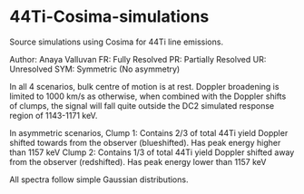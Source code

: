 # 44Ti-Cosima-simulations
Source simulations using Cosima for 44Ti line emissions. 

Author: Anaya Valluvan
FR: Fully Resolved
PR: Partially Resolved
UR: Unresolved
SYM: Symmetric (No asymmetry)

In all 4 scenarios, bulk centre of motion
is at rest. 
Doppler broadening is limited to 1000 km/s
as otherwise, when combined with the Doppler 
shifts of clumps, the signal will fall quite 
outside the DC2 simulated response region of 
1143-1171 keV.

In asymmetric scenarios,
Clump 1: Contains 2/3 of total 44Ti yield
Doppler shifted towards from the observer 
(blueshifted). Has peak energy higher than 1157 keV
Clump 2: Contains 1/3 of total 44Ti yield
Doppler shifted away from the observer 
(redshifted). Has peak energy lower than 1157 keV

All spectra follow simple Gaussian distributions. 